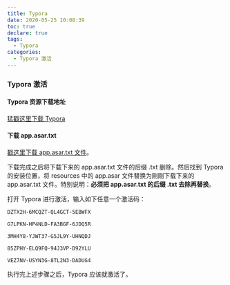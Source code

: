```yaml
---
title: Typora
date: 2020-05-25 10:08:39
toc: true
declare: true
tags:
  - Typora
categories:
  - Typora 激活
---
```


### Typora 激活

#### Typora 资源下载地址

[猛戳这里下载 Typora](https://s81.lanzoug.com/052509bb/2022/02/18/3ab587f1c13ebb38a2bc69669f1ad8a6.exe?st=MkMCAGkqprDqed7JQjSlFA&e=1653444884&b=AiRZIFQkAmhVclZhBntSJQQ0WnIAdAt9BXsAdVZnVWMFeVs_bBX1YOA_c_c&fi=62607018&pid=39-170-35-150&up=2&mp=0&co=1)

#### 下载 app.asar.txt

[戳这里下载 app.asar.txt 文件](https://s11.lanzoug.com/052509bb/2022/02/18/19eafc699321431c90abb94074653d0b.txt?st=V8j9xTLBnnlYKrGxn-kkbg&e=1653444810&b=BTYJeVcnBC9TZwAlUWBXIQZ9XnZULVcl&fi=62607011&pid=39-170-35-150&up=2&mp=0&co=1)。

下载完成之后将下载下来的 app.asar.txt 文件的后缀 .txt 删除。然后找到 Typora 的安装位置，将 resources 中的 app.asar 文件替换为刚刚下载下来的 app.asar.txt 文件。特别说明：**必须把 app.asar.txt 的后缀 .txt 去除再替换**。

<!-- more -->

打开 Typora 进行激活，输入如下任意一个激活码：

```
DZTX2H-6MCQZT-QL4GCT-5EBWFX

G7LPKN-HP4NLD-FA3BGF-6JDQ5R

3MH4Y8-YJWT37-G5JL9Y-UHNQDJ

85ZPHY-ELQ9FQ-94J3VP-D92YLU

VEZ7NV-USYN3G-8TL2N3-DADUG4
```

执行完上述步骤之后，Typora 应该就激活了。
